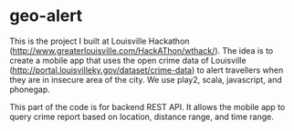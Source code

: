 geo-alert
=========

This is the project I built at Louisville Hackathon (http://www.greaterlouisville.com/HackAThon/wthack/).  The idea is to create a mobile app that uses the open crime data of Louisville (http://portal.louisvilleky.gov/dataset/crime-data) to alert travellers when they are in insecure area of the city.  We use play2, scala, javascript, and phonegap.

This part of the code is for backend REST API.  It allows the mobile app to query crime report based on location, distance range, and time range.